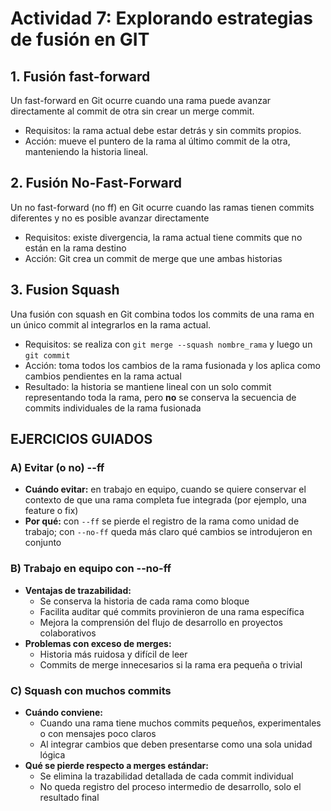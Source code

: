 # Actividad 7: Explorando estrategias de fusión en GIT

## 1. Fusión fast-forward
Un fast-forward en Git ocurre cuando una rama puede avanzar directamente al commit de otra sin crear un merge commit.  

- Requisitos: la rama actual debe estar detrás y sin commits propios.  
- Acción: mueve el puntero de la rama al último commit de la otra, manteniendo la historia lineal.  

## 2. Fusión No-Fast-Forward
Un no fast-forward (no ff) en Git ocurre cuando las ramas tienen commits diferentes y no es posible avanzar directamente  

- Requisitos: existe divergencia, la rama actual tiene commits que no están en la rama destino
- Acción: Git crea un commit de merge que une ambas historias

## 3. Fusion Squash
Una fusión con squash en Git combina todos los commits de una rama en un único commit al integrarlos en la rama actual.  

- Requisitos: se realiza con `git merge --squash nombre_rama` y luego un `git commit`
- Acción: toma todos los cambios de la rama fusionada y los aplica como cambios pendientes en la rama actual  
- Resultado: la historia se mantiene lineal con un solo commit representando toda la rama, pero **no** se conserva la secuencia de commits individuales de la rama fusionada

## EJERCICIOS GUIADOS

### A) Evitar (o no) --ff
- **Cuándo evitar:** en trabajo en equipo, cuando se quiere conservar el contexto de que una rama completa fue integrada (por ejemplo, una feature o fix)
- **Por qué:** con `--ff` se pierde el registro de la rama como unidad de trabajo; con `--no-ff` queda más claro qué cambios se introdujeron en conjunto  

### B) Trabajo en equipo con --no-ff
- **Ventajas de trazabilidad:**  
  - Se conserva la historia de cada rama como bloque  
  - Facilita auditar qué commits provinieron de una rama específica  
  - Mejora la comprensión del flujo de desarrollo en proyectos colaborativos  
- **Problemas con exceso de merges:**  
  - Historia más ruidosa y difícil de leer  
  - Commits de merge innecesarios si la rama era pequeña o trivial  

### C) Squash con muchos commits
- **Cuándo conviene:**  
  - Cuando una rama tiene muchos commits pequeños, experimentales o con mensajes poco claros  
  - Al integrar cambios que deben presentarse como una sola unidad lógica  
- **Qué se pierde respecto a merges estándar:**  
  - Se elimina la trazabilidad detallada de cada commit individual  
  - No queda registro del proceso intermedio de desarrollo, solo el resultado final  
